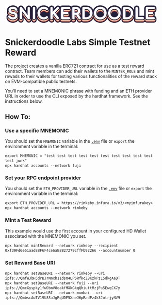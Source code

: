 ![Test Rewards](https://github.com/SnickerdoodleLabs/Snickerdoodle-Theme-Light/blob/main/snickerdoodle_horizontal_notab.png?raw=true)

# Snickerdoodle Labs Simple Testnet Reward

The project creates a vanilla ERC721 contract for use as a test reward contract. Team members can add their wallets to the `MINTER_ROLE` and 
mint rewads to their wallets for testing various functionalities of the reward stack on EVM-compatible public testnets. 

You'll need to set a MNEMONIC phrase with funding and an ETH provider URL in order to use the CLI exposed by the hardhat framework. See the 
instructions below.

## How To:

### Use a specific MNEMONIC

You should set the `MNEMONIC` variable in the [`.env`](https://www.npmjs.com/package/dotenv) file or `export` the environment variable in the terminal:

```shell
export MNEMONIC = "test test test test test test test test test test test junk"
npx hardhat accounts --network fuji
```

### Set your RPC endpoint provider

You should set the `ETH_PROVIDER_URL` variable in the [`.env`](https://www.npmjs.com/package/dotenv) file or `export` the environment variable in the terminal:

```shell
export ETH_PROVIDER_URL = https://rinkeby.infura.io/v3/<myinfurakey>
npx hardhat accounts --network rinkeby
```

### Mint a Test Reward

This example would use the first account in your configured HD Wallet associated with the MNEMONIC you set.

```shell
npx hardhat mintReward --network rinkeby --recipient 0xf39Fd6e51aad88F6F4ce6aB8827279cffFb92266 --accountnumber 0
```

### Set Reward Base URI

```shell
npx hardhat setBaseURI --network rinkeby --uri ipfs://QmfWJbH5drBJrNmxh11dsm4LP5RfkcZ8KzkPzL5dkgAaDT
npx hardhat setBaseURI --network fuji --uri ipfs://QmcXyspky1fwDbmV8eakfMXkGkqQhiuttMzjPa5EwqCX7y
npx hardhat setBaseURI --network mumbai --uri ipfs://QmbscAuTV19U8SuJgRqUDF5XaeJ6pRadPz4k3JotrjyNV9
```